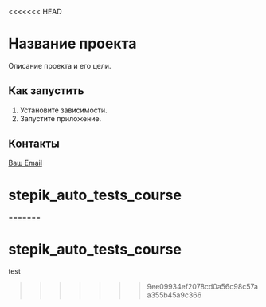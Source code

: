 <<<<<<< HEAD

# Название проекта
Описание проекта и его цели.

## Как запустить
1. Установите зависимости.
2. Запустите приложение.

## Контакты
[Ваш Email](mailto:example@example.com)
# stepik_auto_tests_course
=======
# stepik_auto_tests_course
test
>>>>>>> 9ee09934ef2078cd0a56c98c57aa355b45a9c366
